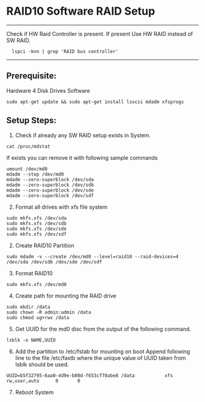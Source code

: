 # RAID10 Software RAID Setup

-----------------------------------------------------------------------------------
Check if HW Raid Controller is present. If present Use HW RAID instead of SW RAID.
```
  lspci -knn | grep 'RAID bus controller'
```
-----------------------------------------------------------------------------------

## Prerequisite:
 Hardware
  4 Disk Drives
 Software
  ```
  sudo apt-get update && sudo apt-get install lsscsi mdadm xfsprogs
  ```

## Setup Steps:

1. Check if already any SW RAID setup exists in System.
  ```
  cat /proc/mdstat
  ```
  If exists you can remove it with following sample commands
  ```
  umount /dev/md0
  mdadm --stop /dev/md0
  mdadm --zero-superblock /dev/sda
  mdadm --zero-superblock /dev/sdb
  mdadm --zero-superblock /dev/sde
  mdadm --zero-superblock /dev/sdf
  ```

2. Format all drives with xfs file system
  ```
  sudo mkfs.xfs /dev/sda
  sudo mkfs.xfs /dev/sdb
  sudo mkfs.xfs /dev/sde
  sudo mkfs.xfs /dev/sdf
  ```
2. Create RAID10 Partition
  ```
  sudo mdadm -v --create /dev/md0 --level=raid10 --raid-devices=4 /dev/sda /dev/sdb /dev/sde /dev/sdf
  ```
3. Format RAID10 
  ```
  sudo mkfs.xfs /dev/md0
  ```
4. Create path for mounting the RAID drive
  ```
  sudo mkdir /data
  sudo chown -R admin:admin /data
  sudo chmod ug+rwx /data
  ```
5. Get UUID for the md0 disc from the output of the following command.
  ```
  lsblk -o NAME,UUID
  ```
6. Add the partition to /etc/fstab for mounting on boot
  Append following line to the file /etc/fastb where the unique value of UUID taken from lsblk should be used.
  ```
  UUID=b5f32795-6aa0-4d9e-b08d-f653cf78abe8 /data           xfs     rw,user,auto      0       0
  ```
7. Reboot System
